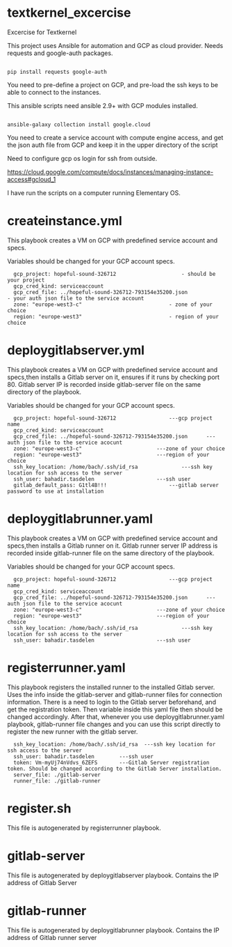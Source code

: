 # textkernel_excercise
Excercise for Textkernel


This project uses Ansible for automation and GCP as cloud provider. Needs requests and google-auth packages. 

<code>
pip install requests google-auth
</code>

You need to pre-define a project on GCP, and pre-load the ssh keys to be able to connect to the instances.

This ansible scripts need ansible 2.9+ with GCP modules installed.

<code>
ansible-galaxy collection install google.cloud
</code>

You need to create a service account with compute engine access, and get the json auth file from GCP and keep it in the upper directory of the script

Need to configure gcp os login for ssh from outside.

https://cloud.google.com/compute/docs/instances/managing-instance-access#gcloud_1

I have run the scripts on a computer running Elementary OS.

# createinstance.yml

This playbook creates a VM on GCP with predefined service account and specs.

Variables should be changed for your GCP account specs.


      gcp_project: hopeful-sound-326712						- should be your project
      gcp_cred_kind: serviceaccount
      gcp_cred_file: ../hopeful-sound-326712-793154e35200.json	                - your auth json file to the service account
      zone: "europe-west3-c"						 	- zone of your choice
      region: "europe-west3" 							- region of your choice



# deploygitlabserver.yml

This playbook creates a VM on GCP with predefined service account and specs,then installs a Gitlab server on it, ensures if it runs by checking port 80. Gitlab server IP is recorded inside gitlab-server file on the same directory of the playbook.

Variables should be changed for your GCP account specs.


      gcp_project: hopeful-sound-326712				    ---gcp project name
      gcp_cred_kind: serviceaccount
      gcp_cred_file: ../hopeful-sound-326712-793154e35200.json      ---auth json file to the service acocunt
      zone: "europe-west3-c"					    ---zone of your choice
      region: "europe-west3"					    ---region of your choice
      ssh_key_location: /home/bach/.ssh/id_rsa			    ---ssh key location for ssh access to the server
      ssh_user: bahadir.tasdelen				    ---ssh user
      gitlab_default_pass: G1tl4B!!!				    ---gitlab server password to use at installation



# deploygitlabrunner.yaml


This playbook creates a VM on GCP with predefined service account and specs,then installs a Gitlab runner on it. Gitlab runner server IP address is recorded inside gitlab-runner file on the same directory of the playbook.

Variables should be changed for your GCP account specs.


      gcp_project: hopeful-sound-326712				    ---gcp project name
      gcp_cred_kind: serviceaccount
      gcp_cred_file: ../hopeful-sound-326712-793154e35200.json      ---auth json file to the service acocunt
      zone: "europe-west3-c"					    ---zone of your choice
      region: "europe-west3"					    ---region of your choice
      ssh_key_location: /home/bach/.ssh/id_rsa			    ---ssh key location for ssh access to the server
      ssh_user: bahadir.tasdelen				    ---ssh user

# registerrunner.yaml

This playbook registers the installed runner to the installed Gitlab server. Uses the info inside the gitlab-server and gitlab-runner files for connection information. There is a need to login to the Gitlab server beforehand, and get the registration token. Then variable inside this yaml file then should be changed accordingly. After that, whenever you use deploygitlabrunner.yaml playbook, gitlab-runner file changes and you can use this script directly to register the new runner with the gitlab server.

      ssh_key_location: /home/bach/.ssh/id_rsa	---ssh key location for ssh access to the server
      ssh_user: bahadir.tasdelen		---ssh user
      token: Vm-myUj74nVdvs_6ZEFS		---Gitlab Server registration token. Should be changed according to the Gitlab Server installation.
      server_file: ./gitlab-server
      runner_file: ./gitlab-runner

# register.sh

This file is autogenerated by registerrunner playbook.

# gitlab-server

This file is autogenerated by deploygitlabserver playbook. Contains the IP address of Gitlab Server

# gitlab-runner

This file is autogenerated by deploygitlabrunner playbook. Contains the IP address of Gitlab runner server